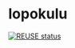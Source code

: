 <!--
SPDX-FileCopyrightText: 2021 Jani Lehtinen
SPDX-FileCopyrightText: 2021 Markus Ijäs
SPDX-FileCopyrightText: 2021 Markus Murto

SPDX-License-Identifier: CC0-1.0
-->

# lopokulu

[![REUSE status](https://api.reuse.software/badge/github.com/mtijas/lopokulu)](https://api.reuse.software/info/github.com/mtijas/lopokulu)
